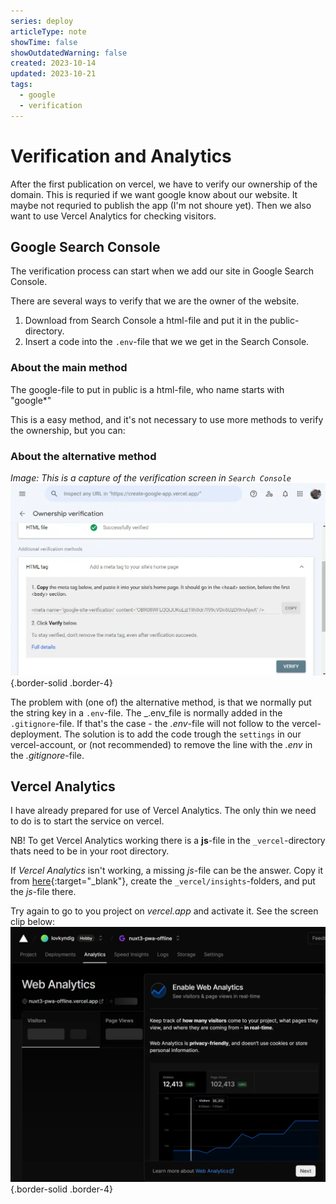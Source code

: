 ```yaml
---
series: deploy
articleType: note
showTime: false
showOutdatedWarning: false
created: 2023-10-14
updated: 2023-10-21
tags:
  - google
  - verification
---
```


# Verification and Analytics
After the first publication on vercel, we have to verify our ownership of the domain. This is requried if we want google know about our website. It maybe not requried to publish the app (I'm not shoure yet). Then we also want to use Vercel Analytics for checking visitors.
 
## Google Search Console
The verification process can start when we add our site in Google Search Console.  

There are several ways to verify that we are the owner of the website.
1. Download from Search Console a html-file and put it in the public-directory.
2. Insert a code into the `.env`-file that we we get in the Search Console.

### About the main method
The google-file to put in public is a html-file, who name starts with "google*"

This is a easy method, and it's not necessary to use more methods to verify the ownership, but you can:

### About the alternative method
_Image: This is a capture of the verification screen in `Search Console`_
![Capture of the second verification method in Google Search Console.](./verification-picture.webp "Capture of the second verification method in Google Search Console."){.border-solid .border-4}

The problem with (one of) the alternative method, is that we normally put the string key in a `.env`-file. The _.env_file is normally added in the `.gitignore`-file. If that's the case - the _.env_-file will not follow to the vercel-deployment. The solution is to add the code trough the `settings` in our vercel-account, or (not recommended) to remove the line with the _.env_ in the _.gitignore_-file.

## Vercel Analytics
I have already prepared for use of Vercel Analytics. The only thin we need to do is to start the service on vercel.

NB! To get Vercel Analytics working there is a **js**-file in the `_vercel`-directory thats need to be in your root directory.

If _Vercel Analytics_ isn't working, a missing _js_-file can be the answer. Copy it from [here](https://github.com/lovkyndig/android-app-guide/blob/main/_vercel/insights/script.js){:target="_blank"}, create the `_vercel/insights`-folders, and put the _js_-file there.

Try again to go to you project on _vercel.app_ and activate it. See the screen clip below:
![Screen clip about how to activate Vercel Analytics](./vercel-analytics.webp "Screen clip about how to activate Vercel Analytics"){.border-solid .border-4}

<!-- 
Made by laywer Kyrie Eleison 2023.
-->